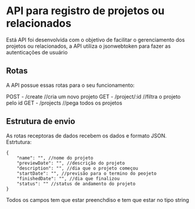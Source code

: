 # API para registro de projetos ou relacionados

Está API foi desenvolvida com o objetivo de facilitar o gerenciamento dos projetos ou relacionados, a API utiliza o jsonwebtoken para fazer as autenticações de usuário

## Rotas

A API possue essas rotas para o seu funcionamento:

POST - /create //cria um novo projeto
GET - /project/:id //filtra o projeto pelo id
GET - /projects //pega todos os projetos

## Estrutura de envio

As rotas receptoras de dados recebem os dados e formato JSON.
Estrtutura:

```
{
    "name": "", //nome do projeto
    "previewDate": "", //descrição do projeto
    "description": "", //dia que o projeto começou
    "startDate": "", //previsão para o termino do peojeto
    "finishedDate": "", //dia que finalizou
    "status": "" //status de andamento do projeto
}
```

Todos os campos tem que estar preenchdiso e tem que estar no tipo string
